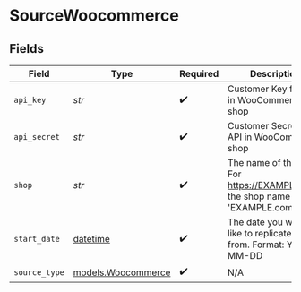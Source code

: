 # SourceWoocommerce


## Fields

| Field                                                                           | Type                                                                            | Required                                                                        | Description                                                                     | Example                                                                         |
| ------------------------------------------------------------------------------- | ------------------------------------------------------------------------------- | ------------------------------------------------------------------------------- | ------------------------------------------------------------------------------- | ------------------------------------------------------------------------------- |
| `api_key`                                                                       | *str*                                                                           | :heavy_check_mark:                                                              | Customer Key for API in WooCommerce shop                                        |                                                                                 |
| `api_secret`                                                                    | *str*                                                                           | :heavy_check_mark:                                                              | Customer Secret for API in WooCommerce shop                                     |                                                                                 |
| `shop`                                                                          | *str*                                                                           | :heavy_check_mark:                                                              | The name of the store. For https://EXAMPLE.com, the shop name is 'EXAMPLE.com'. |                                                                                 |
| `start_date`                                                                    | [datetime](https://docs.python.org/3/library/datetime.html#datetime-objects)    | :heavy_check_mark:                                                              | The date you would like to replicate data from. Format: YYYY-MM-DD              | 2021-01-01                                                                      |
| `source_type`                                                                   | [models.Woocommerce](../models/woocommerce.md)                                  | :heavy_check_mark:                                                              | N/A                                                                             |                                                                                 |